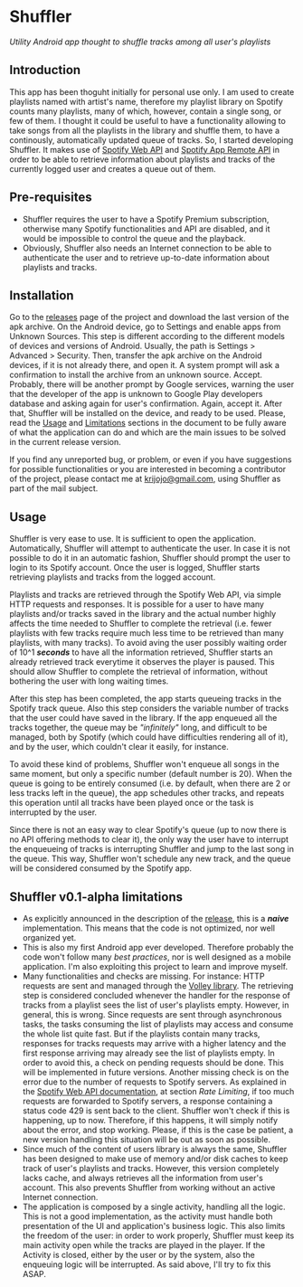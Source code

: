 # Shuffler
*Utility Android app thought to shuffle tracks among all user's playlists*

## Introduction
This app has been thoguht initially for personal use only. I am used to create playlists named with artist's name, therefore my playlist library on Spotify counts many playlists, many of which, however, contain a single song, or few of them.
I thought it could be useful to have a functionality allowing to take songs from all the playlists in the library and shuffle them, to have a continously, automatically updated queue of tracks.
So, I started developing Shuffler. It makes use of [Spotify Web API](https://developer.spotify.com/documentation/web-api/) and [Spotify App Remote API](https://developer.spotify.com/documentation/android/) in order to be able to retrieve information about playlists and tracks of the currently logged user and creates a queue out of them.

## Pre-requisites
- Shuffler requires the user to have a Spotify Premium subscription, otherwise many Spotify functionalities and API are disabled, and it would be impossible to control the queue and the playback.
- Obviously, Shuffler also needs an Internet connection to be able to authenticate the user and to retrieve up-to-date information about playlists and tracks.

## Installation
Go to the [releases](https://github.com/kristopher-pellizzi/Shuffler/releases) page of the project and download the last version of the apk archive.
On the Android device, go to Settings and enable apps from Unknown Sources. This step is different according to the different models of devices and versions of Android. Usually, the path is Settings > Advanced > Security.
Then, transfer the apk archive on the Android devices, if it is not already there, and open it.
A system prompt will ask a confirmation to install the archive from an unknown source. Accept.
Probably, there will be another prompt by Google services, warning the user that the developer of the app is unknown to Google Play developers database and asking again for user's confirmation. Again, accept it.
After that, Shuffler will be installed on the device, and ready to be used.
Please, read the [Usage](#Usage) and [Limitations](#shuffler-v01-alpha-limitations) sections in the document to be fully aware of what the application can do and which are the main issues to be solved in the current release version.

If you find any unreported bug, or problem, or even if you have suggestions for possible functionalities or you are interested in becoming a contributor of the project, please contact me at krijojo@gmail.com, using Shuffler as part of the mail subject.

## Usage
Shuffler is very ease to use. It is sufficient to open the application. Automatically, Shuffler will attempt to authenticate the user. In case it is not possible to do it in an automatic fashion, Shuffler should prompt the user to login to its Spotify account. Once the user is logged, Shuffler starts retrieving playlists and tracks from the logged account.

Playlists and tracks are retrieved through the Spotify Web API, via simple HTTP requests and responses. It is possible for a user to have many playlists and/or tracks saved in the library and the actual number highly affects the time needed to Shuffler to complete the retrieval (i.e. fewer playlists with few tracks require much less time to be retrieved than many playlists, with many tracks). To avoid aving the user possibly waiting order of 10^1 ***seconds*** to have all the information retrieved, Shuffler starts an already retrieved track everytime it observes the player is paused. This should allow Shuffler to complete the retrieval of information, without bothering the user with long waiting times.

After this step has been completed, the app starts queueing tracks in the Spotify track queue. Also this step considers the variable number of tracks that the user could have saved in the library. If the app enqueued all the tracks together, the queue may be *"infinitely"* long, and difficult to be managed, both by Spotify (which could have difficulties rendering all of it), and by the user, which couldn't clear it easily, for instance.

To avoid these kind of problems, Shuffler won't enqueue all songs in the same moment, but only a specific number (default number is 20). When the queue is going to be entirely consumed (i.e. by default, when there are 2 or less tracks left in the queue), the app schedules other tracks, and repeats this operation until all tracks have been played once or the task is interrupted by the user.

Since there is not an easy way to clear Spotify's queue (up to now there is no API offering methods to clear it), the only way the user have to interrupt the enqueueing of tracks is interrupting Shuffler and jump to the last song in the queue. This way, Shuffler won't schedule any new track, and the queue will be considered consumed by the Spotify app.

## Shuffler v0.1-alpha limitations
- As explicitly announced in the description of the [release](https://github.com/kristopher-pellizzi/Shuffler/releases), this is a ***naive*** implementation. This means that the code is not optimized, nor well organized yet.
- This is also my first Android app ever developed. Therefore probably the code won't follow many *best practices*, nor is well designed as a mobile application. I'm also exploiting this project to learn and improve myself. 
- Many functionalities and checks are missing. For instance: HTTP requests are sent and managed through the [Volley library](https://github.com/google/volley). The retrieving step is considered concluded whenever the handler for the response of tracks from a playlist sees the list of user's playlists empty. However, in general, this is wrong. Since requests are sent through asynchronous tasks, the tasks consuming the list of playlists may access and consume the whole list quite fast. But if the playlists contain many tracks, responses for tracks requests may arrive with a higher latency and the first response arriving may already see the list of playlists empty. In order to avoid this, a check on pending requests should be done. This will be implemented in future versions.
Another missing check is on the error due to the number of requests to Spotify servers. As explained in the [Spotify Web API documentation](https://developer.spotify.com/documentation/web-api/), at section *Rate Limiting*, if too much requests are forwarded to Spotify servers, a response containing a status code 429 is sent back to the client. Shuffler won't check if this is happening, up to now. Therefore, if this happens, it will simply notify about the error, and stop working. Please, if this is the case be patient, a new version handling this situation will be out as soon as possible.
- Since much of the content of users library is always the same, Shuffler has been designed to make use of memory and/or disk caches to keep track of user's playlists and tracks. However, this version completely lacks cache, and always retrieves all the information from user's account. This also prevents Shuffler from working without an active Internet connection.
- The application is composed by a single activity, handling all the logic. This is not a good implementation, as the activity must handle both presentation of the UI and application's business logic. This also limits the freedom of the user: in order to work properly, Shuffler must keep its main activity open while the tracks are played in the player. If the Activity is closed, either by the user or by the system, also the enqueuing logic will be interrupted. As said above, I'll try to fix this ASAP.
